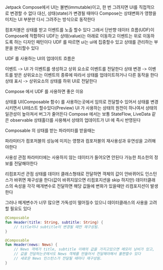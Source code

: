 Jetpack Compose에서 UI는 불변(immutable)이고, 한 번 그려지면 UI를 직접적으로 변경할 수 없다
대신, 상태(state)가 변경될 때마다 Compose는 상태변화가 영향을 미치는 UI 부분만 다시 그려주는 방식으로 동작한다

컴포저블은 상태를 받고 이벤트를 노출 할수 있다
그래서 단반향 데이터 흐름(UDF)이 Compose에 적합하다
UDF는 상태(value)는 아래로 이동하고 이벤트는 위로 이동하도록 하는 디자인 패턴이다
UDF 를 따르면 ui는 ui에 집중할수 있고 상태를 관리하는 부분을 분리할수 있다

UDF 를 사용하는 UI의 업데이트 흐름은

이벤트 -> UI 가 이벤트를 생성하고 상위 요소로 이벤트를 전달한다
상태 변경 -> 이벤트를 받은 상위요소는 이벤트의 종류에 따라서 상태를 업데이트하거나 다른 동작을 한다
상태 표시 -> 상위요소의 상태를 하위 UI로 전달한다

Compose 에서 UDF 를 사용하면 좋은 이유

상태를 UI(Composable 함수) 를 사용하는곳에서 임의로 전달할수 있어서 상태를 변경시키면서 UI테스트 할수있다(Preview)
UI 가 사용하는 상태의 원천이 하나여서 상태의 일관성이 높아져서 버그가 줄어든다
Compose 에서는 보통 StateFlow, LiveData 같은 observable 상태홀더를 사용해서 상태의 업데이트가 UI 에 즉시 반영된다

Composable 의 상태를 받는 파라미터를 받을때는

파라미터가 컴포저블의 성능에 미치는 영향과
컴포저블의 재사용성과 유연성을 고려해야한다

사용성 관점
파라미터에는 사용하지 않는 데이터가 들어오면 안된다
가능한 최소한의 정보를 전달해야한다

리컴포지션 관점
상태를 데이터 클래스형태로 전달하면 객체의 값이 안바뀌어도 인스턴스가 바뀌면 재구성을 한다(값이 바뀌지않으면 리컴포지션을 skip 하지만)
데이터클래스의 속성을 각각 매개변수로 전달하면 해당 값들에 변화가 있을때만 리컴포지션이 발생한다

그러나 메게변수가 너무 많으면 가독성이 떨어질수 있으니 데이터클래스의 사용을 고려할 필요도 있다 

```kotlin
@Composable
fun Header(title: String, subtitle: String) {
    // title이나 subtitle이 변경될 때만 재구성됨.
}
```

```kotlin
@Composable
fun Header(news: News) {
    // News 객체가 title, subtitle 이왜의 값을 가지고있으면 메모리 낭비가 있고,
    // 값을 전달하는곳에서도 News 객체를 만들어서 전달해야해서 불편할수 있다
    // 새로운 News 인스턴스가 전달될 때마다 재구성됨.
}
```

